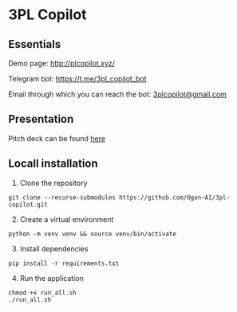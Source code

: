 # 3PL Copilot

## Essentials

Demo page: http://plcopilot.xyz/

Telegram bot: https://t.me/3pl_copilot_bot

Email through which you can reach the bot: 3plcopilot@gmail.com

## Presentation

Pitch deck can be found [here](presentation.pdf)


## Locall installation

1. Clone the repository

```
git clone --recurse-submodules https://github.com/Ogon-AI/3pl-copilot.git
```

2. Create a virtual environment

```
python -m venv venv && source venv/bin/activate
```

3. Install dependencies

```
pip install -r requirements.txt
```

4. Run the application

```
chmod +x run_all.sh
./run_all.sh
```
